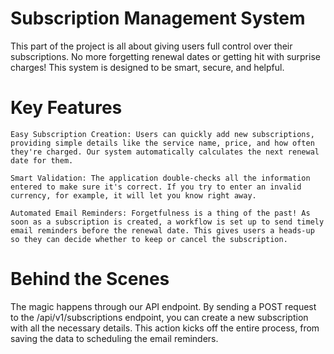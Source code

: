 # Subscription Management System

This part of the project is all about giving users full control over their subscriptions. No more forgetting renewal dates or getting hit with surprise charges! This system is designed to be smart, secure, and helpful.

# Key Features

    Easy Subscription Creation: Users can quickly add new subscriptions, providing simple details like the service name, price, and how often they're charged. Our system automatically calculates the next renewal date for them.

    Smart Validation: The application double-checks all the information entered to make sure it's correct. If you try to enter an invalid currency, for example, it will let you know right away.

    Automated Email Reminders: Forgetfulness is a thing of the past! As soon as a subscription is created, a workflow is set up to send timely email reminders before the renewal date. This gives users a heads-up so they can decide whether to keep or cancel the subscription.

# Behind the Scenes

The magic happens through our API endpoint. By sending a POST request to the /api/v1/subscriptions endpoint, you can create a new subscription with all the necessary details. This action kicks off the entire process, from saving the data to scheduling the email reminders.